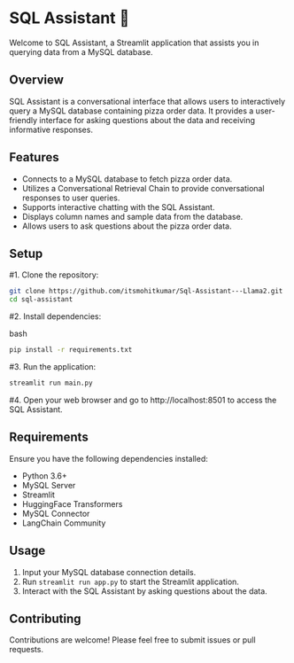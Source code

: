 # SQL Assistant 🦙

Welcome to SQL Assistant, a Streamlit application that assists you in querying data from a MySQL database.

## Overview

SQL Assistant is a conversational interface that allows users to interactively query a MySQL database containing pizza order data. It provides a user-friendly interface for asking questions about the data and receiving informative responses.

## Features

- Connects to a MySQL database to fetch pizza order data.
- Utilizes a Conversational Retrieval Chain to provide conversational responses to user queries.
- Supports interactive chatting with the SQL Assistant.
- Displays column names and sample data from the database.
- Allows users to ask questions about the pizza order data.

## Setup

#1. Clone the repository:

   ```bash
   git clone https://github.com/itsmohitkumar/Sql-Assistant---Llama2.git
   cd sql-assistant
   ```

#2. Install dependencies:

bash
```bash
pip install -r requirements.txt
```

#3. Run the application:

```bash
streamlit run main.py
```

#4. Open your web browser and go to http://localhost:8501 to access the SQL Assistant.

## Requirements
Ensure you have the following dependencies installed:

- Python 3.6+
- MySQL Server
- Streamlit
- HuggingFace Transformers
- MySQL Connector
- LangChain Community

## Usage
1. Input your MySQL database connection details.
2. Run `streamlit run app.py` to start the Streamlit application.
3. Interact with the SQL Assistant by asking questions about the data.

## Contributing
Contributions are welcome! Please feel free to submit issues or pull requests.
